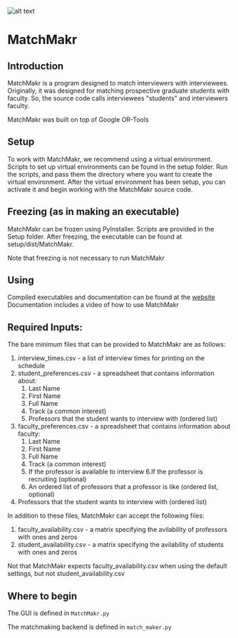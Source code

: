 [logo]: https://github.com/calerc/MatchMakr/blob/master/src/MatchMakr_Ico.ico "MatchMakr Logo"

![alt text][logo]
# MatchMakr

## Introduction
MatchMakr is a program designed to match interviewers with interviewees.  Originally, it was designed for matching prospective graduate students with faculty.  So, the source code calls interviewees "students" and interviewers faculty.

MatchMakr was built on top of Google OR-Tools

## Setup
To work with MatchMakr, we recommend using a virtual environment.  Scripts to set up virtual environments can be found in the setup folder.  Run the scripts, and pass them the directory where you want to create the virtual environment.  After the virtual environment has been setup, you can activate it and begin working with the MatchMakr source code.

## Freezing (as in making an executable)
MatchMakr can be frozen using PyInstaller.  Scripts are provided in the Setup folder.  After freezing, the executable can be found at setup/dist/MatchMakr.

Note that freezing is not necessary to run MatchMakr

## Using
Compiled executables and documentation can be found at the [website](https://sites.google.com/case.edu/matchmakr/home)
Documentation includes a video of how to use MatchMakr

## Required Inputs:
The bare minimum files that can be provided to MatchMakr are as follows:
1. interview_times.csv - a list of interview times for printing on the schedule
2. student_preferences.csv - a spreadsheet that contains information about:
    1. Last Name
    2. First Name
    3. Full Name
    4. Track (a common interest)
    5. Professors that the student wants to interview with (ordered list)
3. faculty_preferences.csv - a spreadsheet that contains information about faculty:
    1. Last Name
    2. First Name
    3. Full Name
    4. Track (a common interest)
    5. If the professor is available to interview
    6.If the professor is recruiting (optional)
    7. An ordered list of professors that a professor is like (ordered list, optional)
4. Professors that the student wants to interview with (ordered list)

In addition to these files, MatchMakr can accept the following files:
1. faculty_availability.csv - a matrix specifying the avilability of professors with ones and zeros
2. student_availability.csv - a matrix specifying the avilability of students with ones and zeros

Not that MatchMakr expects faculty_availability.csv when using the default settings, but not student_availability.csv

## Where to begin
The GUI is defined in `MatchMakr.py`

The matchmaking backend is defined in `match_maker.py`

